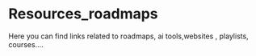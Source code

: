 # Resources_roadmaps
Here you can find links related to roadmaps, ai tools,websites , playlists, courses....
